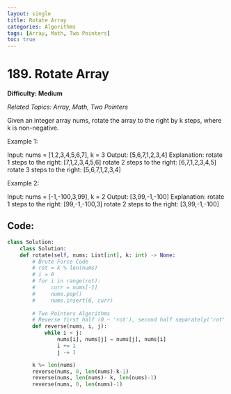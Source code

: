 ```yaml
---
layout: single
title: Rotate Array
categories: Algorithms
tags: [Array, Math, Two Pointers]
toc: true
---
```

# 189. Rotate Array

**Difficulty: Medium**

*Related Topics: Array, Math, Two Pointers*

Given an integer array nums, rotate the array to the right by k steps, where k is non-negative.

Example 1:

Input: nums = [1,2,3,4,5,6,7], k = 3
Output: [5,6,7,1,2,3,4]
Explanation:
rotate 1 steps to the right: [7,1,2,3,4,5,6]
rotate 2 steps to the right: [6,7,1,2,3,4,5]
rotate 3 steps to the right: [5,6,7,1,2,3,4]

Example 2:

Input: nums = [-1,-100,3,99], k = 2
Output: [3,99,-1,-100]
Explanation: 
rotate 1 steps to the right: [99,-1,-100,3]
rotate 2 steps to the right: [3,99,-1,-100]

## Code:

```python
class Solution:
    class Solution:
    def rotate(self, nums: List[int], k: int) -> None:
        # Brute Force Code
        # rot = k % len(nums)
        # i = 0
        # for i in range(rot):
        #     curr = nums[-1]
        #     nums.pop()
        #     nums.insert(0, curr)
        
        # Two Pointers Algorithms
        # Reverse first half (0 ~ 'rot'), second half separately('rot' ~ end), and reverse the whole array at the end.
        def reverse(nums, i, j):
            while i < j:
                nums[i], nums[j] = nums[j], nums[i]
                i += 1
                j -= 1

        k %= len(nums)
        reverse(nums, 0, len(nums)-k-1)
        reverse(nums, len(nums)- k, len(nums)-1)
        reverse(nums, 0, len(nums)-1)
```
